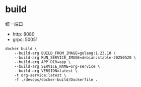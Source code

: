 # build

统一端口

* http: 8080
* grpc: 50051

```shell
docker build \
    --build-arg BUILD_FROM_IMAGE=golang:1.23.10 \
    --build-arg RUN_SERVICE_IMAGE=debian:stable-20250520 \
    --build-arg APP_DIR=app \
    --build-arg SERVICE_NAME=org-service \
    --build-arg VERSION=latest \
    -t org-service:latest \
    -f ./devops/docker-build/Dockerfile .
```